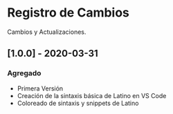 # Registro de Cambios
Cambios y Actualizaciones.

## [1.0.0] - 2020-03-31
### Agregado
- Primera Versión
- Creación de la sintaxis básica de Latino en VS Code
- Coloreado de sintaxis y snippets de Latino
